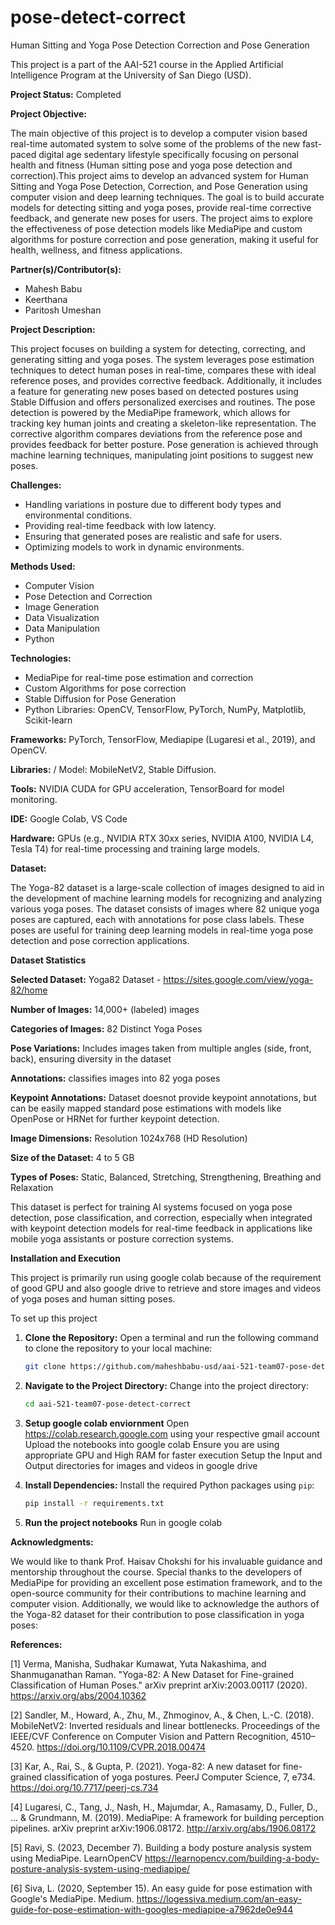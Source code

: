 # pose-detect-correct
Human Sitting and Yoga Pose Detection Correction and Pose Generation

This project is a part of the AAI-521 course in the Applied Artificial Intelligence Program at the University of San Diego (USD).

**Project Status:** Completed

**Project Objective:**

The main objective of this project is to develop a computer vision based real-time automated system to solve some of the problems of the new fast-paced digital age sedentary lifestyle specifically focusing on
personal health and fitness (Human sitting pose and yoga pose detection and correction).This project aims to develop an advanced system for Human Sitting and Yoga Pose Detection, Correction, and Pose Generation
using computer vision and deep learning techniques. The goal is to build accurate models for detecting sitting and yoga poses, provide real-time corrective feedback, and generate new poses for users.
The project aims to explore the effectiveness of pose detection models like MediaPipe and custom algorithms for posture correction and pose generation, making it useful for health, wellness, and fitness applications.  

**Partner(s)/Contributor(s):**

  - Mahesh Babu
  - Keerthana
  - Paritosh Umeshan

**Project Description:**

This project focuses on building a system for detecting, correcting, and generating sitting and yoga poses. The system leverages pose estimation techniques to detect human poses in real-time, compares these with
ideal reference poses, and provides corrective feedback. Additionally, it includes a feature for generating new poses based on detected postures using Stable Diffusion and offers personalized exercises and routines.
The pose detection is powered by the MediaPipe framework, which allows for tracking key human joints and creating a skeleton-like representation. The corrective algorithm compares deviations from the reference pose
and provides feedback for better posture. Pose generation is achieved through machine learning techniques, manipulating joint positions to suggest new poses.

**Challenges:**

  - Handling variations in posture due to different body types and environmental conditions.
  - Providing real-time feedback with low latency.
  - Ensuring that generated poses are realistic and safe for users.
  - Optimizing models to work in dynamic environments.


**Methods Used:**

  - Computer Vision
  - Pose Detection and Correction
  - Image Generation
  - Data Visualization
  - Data Manipulation
  - Python

**Technologies:**
  - MediaPipe for real-time pose estimation and correction
  - Custom Algorithms for pose correction
  - Stable Diffusion for Pose Generation
  - Python Libraries: OpenCV, TensorFlow, PyTorch, NumPy, Matplotlib, Scikit-learn

  **Frameworks:** PyTorch, TensorFlow, Mediapipe (Lugaresi et al., 2019), and OpenCV.

  **Libraries:** / Model: MobileNetV2, Stable Diffusion.

  **Tools:** NVIDIA CUDA for GPU acceleration, TensorBoard for model monitoring.

  **IDE:** Google Colab, VS Code

  **Hardware:** GPUs (e.g., NVIDIA RTX 30xx series, NVIDIA A100, NVIDIA L4, Tesla T4) for real-time processing and training large models.


**Dataset:**
    
The Yoga-82 dataset is a large-scale collection of images designed to aid in the development of machine learning models for recognizing and analyzing various yoga poses.
The dataset consists of images where 82 unique yoga poses are captured, each with annotations for pose class labels. These poses are useful for training deep learning models
in real-time yoga pose detection and pose correction applications.

**Dataset Statistics**
  
  **Selected Dataset:** Yoga82 Dataset - https://sites.google.com/view/yoga-82/home
  
  **Number of Images:** 14,000+ (labeled) images
  
  **Categories of Images:** 82 Distinct Yoga Poses
  
  **Pose Variations:** Includes images taken from multiple angles (side, front, back), ensuring diversity in the dataset
  
  **Annotations:** classifies images into 82 yoga poses
  
  **Keypoint Annotations:** Dataset doesnot provide keypoint annotations, but can be easily mapped standard pose estimations with models like OpenPose or HRNet for further keypoint detection.
  
  **Image Dimensions:** Resolution 1024x768 (HD Resolution)

  **Size of the Dataset:** 4 to 5 GB
  
  **Types of Poses:** Static, Balanced, Stretching, Strengthening, Breathing and Relaxation

  This dataset is perfect for training AI systems focused on yoga pose detection, pose classification, and correction, especially when integrated with keypoint detection models for real-time feedback
  in applications like mobile yoga assistants or posture correction systems.    


**Installation and Execution**

This project is primarily run using google colab because of the requirement of good GPU and also google drive to retrieve and store images and videos of yoga poses and human sitting poses.

To set up this project

1. **Clone the Repository:**
   Open a terminal and run the following command to clone the repository to your local machine:
   ```bash
   git clone https://github.com/maheshbabu-usd/aai-521-team07-pose-detect-correct
   ```

2. **Navigate to the Project Directory:**
   Change into the project directory:
   ```bash
   cd aai-521-team07-pose-detect-correct
   ```

3. **Setup google colab enviornment**
   Open https://colab.research.google.com using your respective gmail account
   Upload the notebooks into google colab
   Ensure you are using appropriate GPU and High RAM for faster execution
   Setup the Input and Output directories for images and videos in google drive
   
5. **Install Dependencies:**
   Install the required Python packages using `pip`:
   ```bash
   pip install -r requirements.txt
   ```

6. **Run the project notebooks**
   Run in google colab


**Acknowledgments:**

We would like to thank Prof. Haisav Chokshi for his invaluable guidance and mentorship throughout the course. Special thanks to the developers of MediaPipe for providing an excellent pose estimation framework,
and to the open-source community for their contributions to machine learning and computer vision.
Additionally, we would like to acknowledge the authors of the Yoga-82 dataset for their contribution to pose classification in yoga poses:

**References:**

[1] Verma, Manisha, Sudhakar Kumawat, Yuta Nakashima, and Shanmuganathan Raman. "Yoga-82: A New Dataset for Fine-grained Classification of Human Poses." arXiv preprint arXiv:2003.00117 (2020). https://arxiv.org/abs/2004.10362

[2] Sandler, M., Howard, A., Zhu, M., Zhmoginov, A., & Chen, L.-C. (2018). MobileNetV2: Inverted residuals and linear bottlenecks. Proceedings of the IEEE/CVF Conference on Computer Vision and Pattern Recognition,
    4510–4520. https://doi.org/10.1109/CVPR.2018.00474

[3] Kar, A., Rai, S., & Gupta, P. (2021). Yoga-82: A new dataset for fine-grained classification of yoga postures. PeerJ Computer Science, 7, e734. https://doi.org/10.7717/peerj-cs.734

[4] Lugaresi, C., Tang, J., Nash, H., Majumdar, A., Ramasamy, D., Fuller, D., ... & Grundmann, M. (2019). MediaPipe: A framework for building perception pipelines. arXiv preprint arXiv:1906.08172. http://arxiv.org/abs/1906.08172

[5] Ravi, S. (2023, December 7). Building a body posture analysis system using MediaPipe. LearnOpenCV
https://learnopencv.com/building-a-body-posture-analysis-system-using-mediapipe/

[6] Siva, L. (2020, September 15). An easy guide for pose estimation with Google's MediaPipe. Medium. https://logessiva.medium.com/an-easy-guide-for-pose-estimation-with-googles-mediapipe-a7962de0e944
